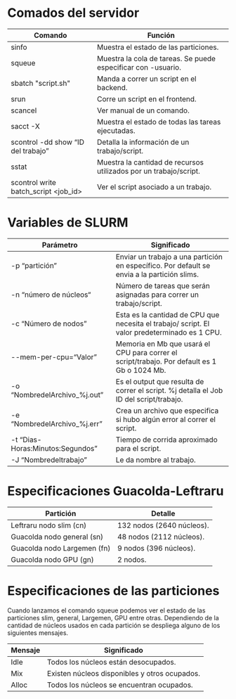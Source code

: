 # Comados del servidor

| Comando | Función                                               |
|-----------------------|-------------------------------------------------------|
| sinfo                   | Muestra el estado de las particiones.                         |
| squeue                    | Muestra la cola de tareas. Se puede especificar con -usuario.                           |
| sbatch "script.sh"                | Manda a correr un script en el backend.                                 |
| srun         | Corre un script en el frontend.                                      |
| scancel                   | Ver manual de un comando.                              |
| sacct -X                 | Muestra el estado de todas las tareas ejecutadas.                               |
| scontrol -dd show “ID del trabajo”                | Detalla la información de un trabajo/script.                                |
| sstat                   | Muestra la cantidad de recursos utilizados por un trabajo/script.                       |
| scontrol write batch_script <job_id>                    | Ver el script asociado a un trabajo.       |
 
# Variables de SLURM

| Parámetro | Significado                                               |
|-----------------------|-------------------------------------------------------|
| -p “partición”                  | Enviar un trabajo a una partición en específico. Por default se envia a la partición slims.                        |
| -n “número de núcleos“                   | Número de tareas que serán asignadas para correr un trabajo/script.                            |
| -c “Número de nodos”                   | Esta es la cantidad de CPU que necesita el trabajo/ script. El valor predeterminado es 1 CPU.                                 |
| --mem-per-cpu=“Valor”                 | Memoria en Mb que usará el CPU para correr el script/trabajo. Por default es 1 Gb o 1024 Mb.                                      |
| -o “NombredelArchivo_%j.out”                   | Es el output que resulta de correr el script. %j detalla el Job ID del script/trabajo.                              |
| -e “NombredelArchivo_%j.err”                  | Crea un archivo que especifica si hubo algún error al correr el script.                               |
| -t “Dias-Horas:Minutos:Segundos”                | Tiempo de corrida aproximado para el script.                                 |
| -J “Nombredeltrabajo”                    | Le da nombre al trabajo.                      |




# Especificaciones Guacolda-Leftraru

| Partición | Detalle                                               |
|-----------------------|-------------------------------------------------------|
| Leftraru nodo slim (cn)                   | 132 nodos (2640 núcleos).                         |
| Guacolda nodo general (sn)                    | 48 nodos (2112 núcleos).                             |
| Guacolda nodo Largemen (fn)                    | 9 nodos (396 núcleos).                                 |
| Guacolda nodo GPU (gn)                | 2 nodos.                                      |


# Especificaciones de las particiones

Cuando lanzamos el comando squeue podemos ver el estado de las particiones slim, general, Largemen, GPU entre otras. Dependiendo de la cantidad de núcleos usados en cada partición se despliega alguno de los siguientes mensajes. 

| Mensaje | Significado                                               |
|-----------------------|-------------------------------------------------------|
| Idle                   | Todos los núcleos están desocupados.                         |
| Mix                  | Existen núcleos disponibles y otros ocupados.                             |
| Alloc                    | Todos los núcleos se encuentran ocupados.                                |

